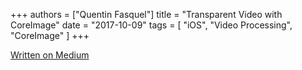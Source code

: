+++
authors = ["Quentin Fasquel"]
title = "Transparent Video with CoreImage"
date = "2017-10-09"
tags = [ "iOS", "Video Processing", "CoreImage" ]
+++

[Written on Medium](https://medium.com/@quentinfasquel/ios-transparent-video-with-coreimage-52cfb2544d54)